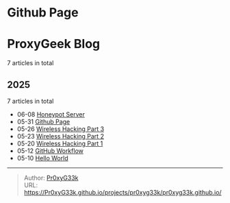 # Github Page

# ProxyGeek Blog

7 articles in total

## 2025

7 articles in total

- 06-08 [Honeypot Server](https://Pr0xyG33k.github.io/projects/honeypot/ "2025-06-08 10:13:11")
- 05-31 [Github Page](https://Pr0xyG33k.github.io/projects/pr0xyg33k/pr0xyg33k.github.io/ "2025-05-31 21:28:25")
- 05-26 [Wireless Hacking Part 3](https://Pr0xyG33k.github.io/posts/wireless03/ "2025-05-26 17:05:48")
- 05-23 [Wireless Hacking Part 2](https://Pr0xyG33k.github.io/posts/wireless02/ "2025-05-23 08:50:15")
- 05-20 [Wireless Hacking Part 1](https://Pr0xyG33k.github.io/posts/wireless01/ "2025-05-20 10:48:10")
- 05-12 [GitHub Workflow](https://Pr0xyG33k.github.io/posts/github/ "2025-05-12 18:26:49")
- 05-10 [Hello World](https://Pr0xyG33k.github.io/posts/hello-world/ "2025-05-10 02:47:00")


---

> Author: [Pr0xyG33k](https://github.com/Pr0xyG33k)  
> URL: https://Pr0xyG33k.github.io/projects/pr0xyg33k/pr0xyg33k.github.io/  


